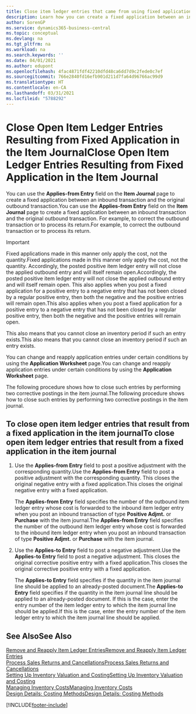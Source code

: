 ```yaml
---
title: Close item ledger entries that came from using fixed application
description: Learn how you can create a fixed application between an inbound transaction and the original outbound transaction in the item journal.
author: SorenGP
ms.service: dynamics365-business-central
ms.topic: conceptual
ms.devlang: na
ms.tgt_pltfrm: na
ms.workload: na
ms.search.keywords: ''
ms.date: 04/01/2021
ms.author: edupont
ms.openlocfilehash: 4fac4871fdf42210dfd48ca6dd7d9c2fede0c7ef
ms.sourcegitcommit: 766e2840fd16efb901d211d7fa64d96766ac99d9
ms.translationtype: HT
ms.contentlocale: en-CA
ms.lasthandoff: 03/31/2021
ms.locfileid: "5788292"
---
```

# <a name="close-open-item-ledger-entries-resulting-from-fixed-application-in-the-item-journal"></a><span data-ttu-id="7dfe2-103">Close Open Item Ledger Entries Resulting from Fixed Application in the Item Journal</span><span class="sxs-lookup"><span data-stu-id="7dfe2-103">Close Open Item Ledger Entries Resulting from Fixed Application in the Item Journal</span></span>

<span data-ttu-id="7dfe2-104">You can use the **Applies-from Entry** field on the **Item Journal** page to create a fixed application between an inbound transaction and the original outbound transaction.</span><span class="sxs-lookup"><span data-stu-id="7dfe2-104">You can use the **Applies-from Entry** field on the **Item Journal** page to create a fixed application between an inbound transaction and the original outbound transaction.</span></span> <span data-ttu-id="7dfe2-105">For example, to correct the outbound transaction or to process its return.</span><span class="sxs-lookup"><span data-stu-id="7dfe2-105">For example, to correct the outbound transaction or to process its return.</span></span>  

> [!IMPORTANT]  
> <span data-ttu-id="7dfe2-106">Fixed applications made in this manner only apply the cost, not the quantity.</span><span class="sxs-lookup"><span data-stu-id="7dfe2-106">Fixed applications made in this manner only apply the cost, not the quantity.</span></span> <span data-ttu-id="7dfe2-107">Accordingly, the posted positive item ledger entry will not close the applied outbound entry and will itself remain open.</span><span class="sxs-lookup"><span data-stu-id="7dfe2-107">Accordingly, the posted positive item ledger entry will not close the applied outbound entry and will itself remain open.</span></span> <span data-ttu-id="7dfe2-108">This also applies when you post a fixed application for a positive entry to a negative entry that has not been closed by a regular positive entry, then both the negative and the positive entries will remain open.</span><span class="sxs-lookup"><span data-stu-id="7dfe2-108">This also applies when you post a fixed application for a positive entry to a negative entry that has not been closed by a regular positive entry, then both the negative and the positive entries will remain open.</span></span>  
>
> <span data-ttu-id="7dfe2-109">This also means that you cannot close an inventory period if such an entry exists.</span><span class="sxs-lookup"><span data-stu-id="7dfe2-109">This also means that you cannot close an inventory period if such an entry exists.</span></span>  

<span data-ttu-id="7dfe2-110">You can change and reapply application entries under certain conditions by using the **Application Worksheet** page.</span><span class="sxs-lookup"><span data-stu-id="7dfe2-110">You can change and reapply application entries under certain conditions by using the **Application Worksheet** page.</span></span>  

<span data-ttu-id="7dfe2-111">The following procedure shows how to close such entries by performing two corrective postings in the item journal.</span><span class="sxs-lookup"><span data-stu-id="7dfe2-111">The following procedure shows how to close such entries by performing two corrective postings in the item journal.</span></span>  

## <a name="to-close-open-item-ledger-entries-that-result-from-a-fixed-application-in-the-item-journal"></a><span data-ttu-id="7dfe2-112">To close open item ledger entries that result from a fixed application in the item journal</span><span class="sxs-lookup"><span data-stu-id="7dfe2-112">To close open item ledger entries that result from a fixed application in the item journal</span></span>  

1. <span data-ttu-id="7dfe2-113">Use the **Applies-from Entry** field to post a positive adjustment with the corresponding quantity.</span><span class="sxs-lookup"><span data-stu-id="7dfe2-113">Use the **Applies-from Entry** field to post a positive adjustment with the corresponding quantity.</span></span> <span data-ttu-id="7dfe2-114">This closes the original negative entry with a fixed application.</span><span class="sxs-lookup"><span data-stu-id="7dfe2-114">This closes the original negative entry with a fixed application.</span></span>  

    <span data-ttu-id="7dfe2-115">The **Applies-from Entry** field specifies the number of the outbound item ledger entry whose cost is forwarded to the inbound item ledger entry when you post an inbound transaction of type **Positive Adjmt.** or **Purchase** with the item journal.</span><span class="sxs-lookup"><span data-stu-id="7dfe2-115">The **Applies-from Entry** field specifies the number of the outbound item ledger entry whose cost is forwarded to the inbound item ledger entry when you post an inbound transaction of type **Positive Adjmt.** or **Purchase** with the item journal.</span></span>  
2. <span data-ttu-id="7dfe2-116">Use the **Applies-to Entry** field to post a negative adjustment.</span><span class="sxs-lookup"><span data-stu-id="7dfe2-116">Use the **Applies-to Entry** field to post a negative adjustment.</span></span> <span data-ttu-id="7dfe2-117">This closes the original corrective positive entry with a fixed application.</span><span class="sxs-lookup"><span data-stu-id="7dfe2-117">This closes the original corrective positive entry with a fixed application.</span></span>  

    <span data-ttu-id="7dfe2-118">The **Applies-to Entry** field specifies if the quantity in the item journal line should be applied to an already-posted document.</span><span class="sxs-lookup"><span data-stu-id="7dfe2-118">The **Applies-to Entry** field specifies if the quantity in the item journal line should be applied to an already-posted document.</span></span> <span data-ttu-id="7dfe2-119">If this is the case, enter the entry number of the item ledger entry to which the item journal line should be applied.</span><span class="sxs-lookup"><span data-stu-id="7dfe2-119">If this is the case, enter the entry number of the item ledger entry to which the item journal line should be applied.</span></span>

## <a name="see-also"></a><span data-ttu-id="7dfe2-120">See Also</span><span class="sxs-lookup"><span data-stu-id="7dfe2-120">See Also</span></span>

[<span data-ttu-id="7dfe2-121">Remove and Reapply Item Ledger Entries</span><span class="sxs-lookup"><span data-stu-id="7dfe2-121">Remove and Reapply Item Ledger Entries</span></span>](finance-how-to-remove-and-reapply-item-entries.md)  
[<span data-ttu-id="7dfe2-122">Process Sales Returns and Cancellations</span><span class="sxs-lookup"><span data-stu-id="7dfe2-122">Process Sales Returns and Cancellations</span></span>](sales-how-process-sales-returns-cancellations.md)  
[<span data-ttu-id="7dfe2-123">Setting Up Inventory Valuation and Costing</span><span class="sxs-lookup"><span data-stu-id="7dfe2-123">Setting Up Inventory Valuation and Costing</span></span>](finance-set-up-inventory-valuation-and-costing.md)  
[<span data-ttu-id="7dfe2-124">Managing Inventory Costs</span><span class="sxs-lookup"><span data-stu-id="7dfe2-124">Managing Inventory Costs</span></span>](finance-manage-inventory-costs.md)  
[<span data-ttu-id="7dfe2-125">Design Details: Costing Methods</span><span class="sxs-lookup"><span data-stu-id="7dfe2-125">Design Details: Costing Methods</span></span>](design-details-costing-methods.md)


[!INCLUDE[footer-include](includes/footer-banner.md)]